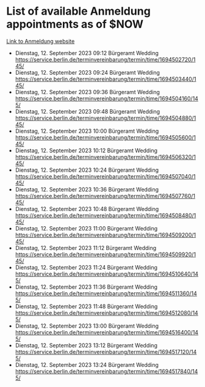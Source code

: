 # List of available Anmeldung appointments as of $NOW
[Link to Anmeldung website](https://service.berlin.de/terminvereinbarung/termin/tag.php?termin=1&anliegen[]=120686&dienstleisterlist=122210,122217,327316,122219,327312,122227,327314,122231,327346,122243,327348,122254,122252,329742,122260,329745,122262,329748,122271,327278,122273,327274,122277,327276,330436,122280,327294,122282,327290,122284,327292,122291,327270,122285,327266,122286,327264,122296,327268,150230,329760,122297,327286,122294,327284,122312,329763,122314,329775,122304,327330,122311,327334,122309,327332,317869,122281,327352,122279,329772,122283,122276,327324,122274,327326,122267,329766,122246,327318,122251,327320,122257,327322,122208,327298,122226,327300&herkunft=http%3A%2F%2Fservice.berlin.de%2Fdienstleistung%2F120686%2F)
- Dienstag, 12. September 2023 09:12 Bürgeramt Wedding https://service.berlin.de/terminvereinbarung/termin/time/1694502720/145/
- Dienstag, 12. September 2023 09:24 Bürgeramt Wedding https://service.berlin.de/terminvereinbarung/termin/time/1694503440/145/
- Dienstag, 12. September 2023 09:36 Bürgeramt Wedding https://service.berlin.de/terminvereinbarung/termin/time/1694504160/145/
- Dienstag, 12. September 2023 09:48 Bürgeramt Wedding https://service.berlin.de/terminvereinbarung/termin/time/1694504880/145/
- Dienstag, 12. September 2023 10:00 Bürgeramt Wedding https://service.berlin.de/terminvereinbarung/termin/time/1694505600/145/
- Dienstag, 12. September 2023 10:12 Bürgeramt Wedding https://service.berlin.de/terminvereinbarung/termin/time/1694506320/145/
- Dienstag, 12. September 2023 10:24 Bürgeramt Wedding https://service.berlin.de/terminvereinbarung/termin/time/1694507040/145/
- Dienstag, 12. September 2023 10:36 Bürgeramt Wedding https://service.berlin.de/terminvereinbarung/termin/time/1694507760/145/
- Dienstag, 12. September 2023 10:48 Bürgeramt Wedding https://service.berlin.de/terminvereinbarung/termin/time/1694508480/145/
- Dienstag, 12. September 2023 11:00 Bürgeramt Wedding https://service.berlin.de/terminvereinbarung/termin/time/1694509200/145/
- Dienstag, 12. September 2023 11:12 Bürgeramt Wedding https://service.berlin.de/terminvereinbarung/termin/time/1694509920/145/
- Dienstag, 12. September 2023 11:24 Bürgeramt Wedding https://service.berlin.de/terminvereinbarung/termin/time/1694510640/145/
- Dienstag, 12. September 2023 11:36 Bürgeramt Wedding https://service.berlin.de/terminvereinbarung/termin/time/1694511360/145/
- Dienstag, 12. September 2023 11:48 Bürgeramt Wedding https://service.berlin.de/terminvereinbarung/termin/time/1694512080/145/
- Dienstag, 12. September 2023 13:00 Bürgeramt Wedding https://service.berlin.de/terminvereinbarung/termin/time/1694516400/145/
- Dienstag, 12. September 2023 13:12 Bürgeramt Wedding https://service.berlin.de/terminvereinbarung/termin/time/1694517120/145/
- Dienstag, 12. September 2023 13:24 Bürgeramt Wedding https://service.berlin.de/terminvereinbarung/termin/time/1694517840/145/
